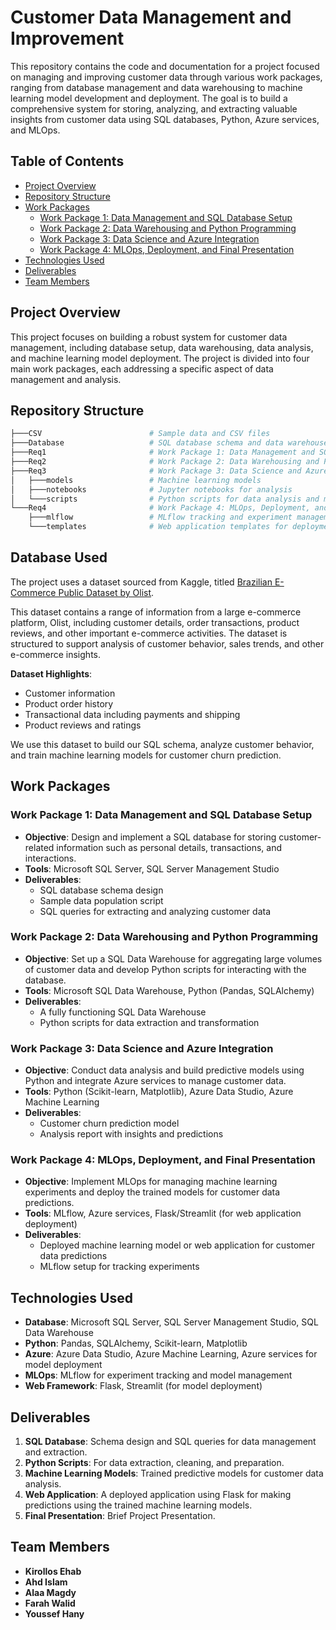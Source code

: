 # Customer Data Management and Improvement

This repository contains the code and documentation for a project focused on managing and improving customer data through various work packages, ranging from database management and data warehousing to machine learning model development and deployment. The goal is to build a comprehensive system for storing, analyzing, and extracting valuable insights from customer data using SQL databases, Python, Azure services, and MLOps.

## Table of Contents

- [Project Overview](#project-overview)
- [Repository Structure](#repository-structure)
- [Work Packages](#work-packages)
  - [Work Package 1: Data Management and SQL Database Setup](#work-package-1-data-management-and-sql-database-setup)
  - [Work Package 2: Data Warehousing and Python Programming](#work-package-2-data-warehousing-and-python-programming)
  - [Work Package 3: Data Science and Azure Integration](#work-package-3-data-science-and-azure-integration)
  - [Work Package 4: MLOps, Deployment, and Final Presentation](#work-package-4-mlops-deployment-and-final-presentation)
- [Technologies Used](#technologies-used)
- [Deliverables](#deliverables)
- [Team Members](#team-members)

## Project Overview

This project focuses on building a robust system for customer data management, including database setup, data warehousing, data analysis, and machine learning model deployment. The project is divided into four main work packages, each addressing a specific aspect of data management and analysis.

## Repository Structure

```bash
├───CSV                        # Sample data and CSV files
├───Database                   # SQL database schema and data warehouse
├───Req1                       # Work Package 1: Data Management and SQL Database Setup
├───Req2                       # Work Package 2: Data Warehousing and Python Programming
├───Req3                       # Work Package 3: Data Science and Azure Integration
│   ├───models                 # Machine learning models
│   ├───notebooks              # Jupyter notebooks for analysis
│   └───scripts                # Python scripts for data analysis and model training
└───Req4                       # Work Package 4: MLOps, Deployment, and Final Presentation
    ├───mlflow                 # MLflow tracking and experiment management
    └───templates              # Web application templates for deployment
```
## Database Used

The project uses a dataset sourced from Kaggle, titled [Brazilian E-Commerce Public Dataset by Olist](https://www.kaggle.com/datasets/erak1006/brazilian-e-commerce-company-olist).

This dataset contains a range of information from a large e-commerce platform, Olist, including customer details, order transactions, product reviews, and other important e-commerce activities. The dataset is structured to support analysis of customer behavior, sales trends, and other e-commerce insights.

**Dataset Highlights**:
- Customer information
- Product order history
- Transactional data including payments and shipping
- Product reviews and ratings

We use this dataset to build our SQL schema, analyze customer behavior, and train machine learning models for customer churn prediction.
## Work Packages

### Work Package 1: Data Management and SQL Database Setup

- **Objective**: Design and implement a SQL database for storing customer-related information such as personal details, transactions, and interactions.
- **Tools**: Microsoft SQL Server, SQL Server Management Studio
- **Deliverables**:
  - SQL database schema design
  - Sample data population script
  - SQL queries for extracting and analyzing customer data

### Work Package 2: Data Warehousing and Python Programming

- **Objective**: Set up a SQL Data Warehouse for aggregating large volumes of customer data and develop Python scripts for interacting with the database.
- **Tools**: Microsoft SQL Data Warehouse, Python (Pandas, SQLAlchemy)
- **Deliverables**:
  - A fully functioning SQL Data Warehouse
  - Python scripts for data extraction and transformation

### Work Package 3: Data Science and Azure Integration

- **Objective**: Conduct data analysis and build predictive models using Python and integrate Azure services to manage customer data.
- **Tools**: Python (Scikit-learn, Matplotlib), Azure Data Studio, Azure Machine Learning
- **Deliverables**:
  - Customer churn prediction model
  - Analysis report with insights and predictions

### Work Package 4: MLOps, Deployment, and Final Presentation

- **Objective**: Implement MLOps for managing machine learning experiments and deploy the trained models for customer data predictions.
- **Tools**: MLflow, Azure services, Flask/Streamlit (for web application deployment)
- **Deliverables**:
  - Deployed machine learning model or web application for customer data predictions
  - MLflow setup for tracking experiments

## Technologies Used

- **Database**: Microsoft SQL Server, SQL Server Management Studio, SQL Data Warehouse
- **Python**: Pandas, SQLAlchemy, Scikit-learn, Matplotlib
- **Azure**: Azure Data Studio, Azure Machine Learning, Azure services for model deployment
- **MLOps**: MLflow for experiment tracking and model management
- **Web Framework**: Flask, Streamlit (for model deployment)

## Deliverables

1. **SQL Database**: Schema design and SQL queries for data management and extraction.
2. **Python Scripts**: For data extraction, cleaning, and preparation.
3. **Machine Learning Models**: Trained predictive models for customer data analysis.
4. **Web Application**: A deployed application using Flask for making predictions using the trained machine learning models.
5. **Final Presentation**: Brief Project Presentation.

## Team Members

- **Kirollos Ehab**
- **Ahd Islam**
- **Alaa Magdy**
- **Farah Walid**
- **Youssef Hany**
